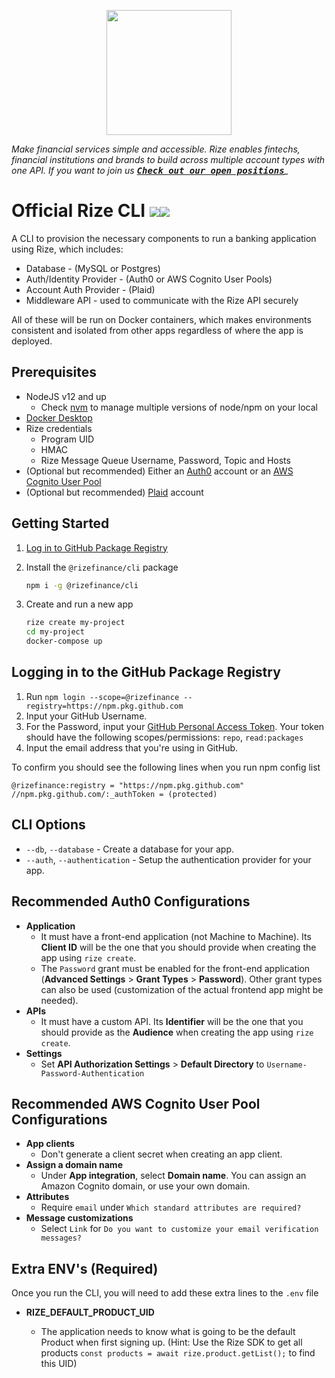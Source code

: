 <p align="center">
  <a href="https://rizefs.com" target="_blank" align="center">
    <img src="https://rizefs.com/wp-content/uploads/2021/01/rizelogo-grey.svg" width="200">
  </a>
  <br />
</p>



*Make financial services simple and accessible. Rize enables fintechs, financial institutions and brands to build across multiple account types with one API.* *If you want to join us [<kbd>**Check out our open positions**</kbd>](https://rizefs.com/careers/)_*



# Official Rize CLI ![](https://img.shields.io/badge/CLI-NodeApp-blue)![](https://img.shields.io/badge/Version-1.0.0-green)

A CLI to provision the necessary components to run a banking application using Rize, which includes:

- Database - (MySQL or Postgres)
- Auth/Identity Provider - (Auth0 or AWS Cognito User Pools)
- Account Auth Provider - (Plaid)
- Middleware API - used to communicate with the Rize API securely

All of these will be run on Docker containers, which makes environments consistent and isolated from other apps regardless of where the app is deployed.

## Prerequisites

- NodeJS v12 and up
  - Check [nvm](https://github.com/creationix/nvm) to manage multiple versions of node/npm on your local
- [Docker Desktop](https://www.docker.com/products/docker-desktop)
- Rize credentials
  - Program UID
  - HMAC
  - Rize Message Queue Username, Password, Topic and Hosts
- (Optional but recommended) Either an [Auth0](https://auth0.com/) account or an [AWS Cognito User Pool](https://docs.aws.amazon.com/cognito/latest/developerguide/cognito-user-identity-pools.html)
- (Optional but recommended) [Plaid](https://plaid.com/) account

## Getting Started

1. [Log in to GitHub Package Registry](#logging-in-to-the-github-package-registry)

2. Install the `@rizefinance/cli` package 

   ```sh
   npm i -g @rizefinance/cli
   ```

3. Create and run a new app

   ```sh
   rize create my-project
   cd my-project
   docker-compose up
   ```

## Logging in to the GitHub Package Registry

1. Run `npm login --scope=@rizefinance --registry=https://npm.pkg.github.com`
2. Input your GitHub Username.
3. For the Password, input your [GitHub Personal Access Token](https://docs.github.com/en/github/authenticating-to-github/creating-a-personal-access-token). Your token should have the following scopes/permissions: `repo`, `read:packages`
4. Input the email address that you're using in GitHub.

To confirm you should see the following lines when you run npm config list

```
@rizefinance:registry = "https://npm.pkg.github.com"
//npm.pkg.github.com/:_authToken = (protected)
```

## CLI Options

- `--db`, `--database` - Create a database for your app.
- `--auth`, `--authentication` - Setup the authentication provider for your app.

## Recommended Auth0 Configurations

- **Application**
  - It must have a front-end application (not Machine to Machine). Its **Client ID** will be the one that you should provide when creating the app using `rize create`.
  - The `Password` grant must be enabled for the front-end application (**Advanced Settings** > **Grant Types** > **Password**). Other grant types can also be used (customization of the actual frontend app might be needed).
- **APIs**
  - It must have a custom API. Its **Identifier** will be the one that you should provide as the **Audience** when creating the app using `rize create`.
- **Settings**
  - Set **API Authorization Settings** > **Default Directory** to `Username-Password-Authentication`

## Recommended AWS Cognito User Pool Configurations

- **App clients**
  - Don't generate a client secret when creating an app client.
- **Assign a domain name**
  - Under **App integration**, select **Domain name**. You can assign an Amazon Cognito domain, or use your own domain.
- **Attributes**
  - Require `email` under `Which standard attributes are required?
    `
- **Message customizations**
  - Select `Link`  for `Do you want to customize your email verification messages?`

## Extra ENV's (Required)

Once you run the CLI, you will need to add these extra lines to the `.env` file

- **RIZE_DEFAULT_PRODUCT_UID**

  - The application needs to know what is going to be the default Product when first signing up.
    (Hint: Use the Rize SDK to get all products `const products = await rize.product.getList();` to find this UID)

  
